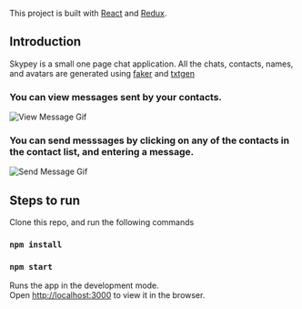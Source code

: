 This project is built with [React](https://reactjs.org/) and [Redux](https://redux.js.org/).


## Introduction

Skypey is a small one page chat application.
All the chats, contacts, names, and avatars are generated using [faker](https://www.npmjs.com/package/faker) and [txtgen](https://www.npmjs.com/package/txtgen)

### You can view messages sent by your contacts.
![View Message Gif](https://raw.githubusercontent.com/sulphurgfx/Skypey/master/ezgif.com-video-to-gif%20(1).gif)

### You can send messsages by clicking on any of the contacts in the contact list, and entering a message.
![Send Message Gif](https://raw.githubusercontent.com/sulphurgfx/Skypey/master/ezgif.com-video-to-gif.gif)





## Steps to run

Clone this repo, and run the following commands

### `npm install`
### `npm start`
Runs the app in the development mode.<br>
Open [http://localhost:3000](#) to view it in the browser.







